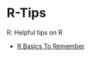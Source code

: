 # R-Tips
R: Helpful tips on R

- [R Basics To Remember](https://github.com/maevadevs/R-Tips/blob/main/r-basics-to-remember.md)
